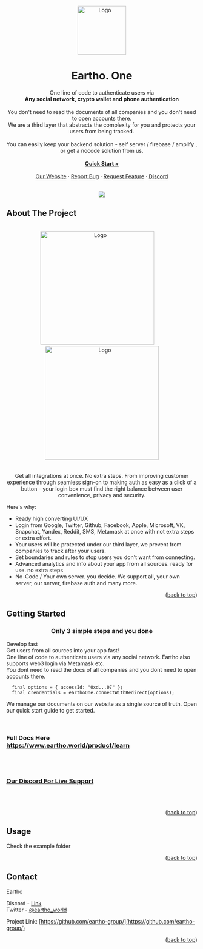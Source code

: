 <div id="top"></div>
<br />
<div align="center">
  <a href="https://eartho.world">
    <img src="https://user-images.githubusercontent.com/99670283/172473537-5b4005cf-979b-45cf-bc8a-0f74fb6842e5.png" alt="Logo" width="128" height="128">
  </a>

  <h1 align="center">Eartho. One</h1>

  <p align="center">
    One line of code to authenticate users via<br /><b>Any social network, crypto wallet and phone authentication</b><br /><br />
You don't need to read the documents of all companies and you don't need to open accounts there.<br />
We are a third layer that abstracts the complexity for you and protects your users from being tracked.<br /><br />
You can easily keep your backend solution - self server / firebase / amplify , or get a nocode solution from us.<br /><br />
    <a href="https://www.eartho.world/product/learn"><strong>Quick Start »</strong></a>
    <br />
    <br />
    <a href="https://eartho.world">Our Website</a>
    ·
    <a href="https://github.com/eartho-group/one-client-react/issues">Report Bug</a>
    ·
    <a href="https://github.com/eartho-group/one-client-react/issues">Request Feature</a>
    ·
    <a href="https://discord.gg/5QbuTNTG2q">Discord</a>
  </p>
 <br />
<img src="https://user-images.githubusercontent.com/99670283/177643618-21ef51cd-3ed1-4ed0-a75e-f5cb948a8f13.png">
</div>


<!-- ABOUT THE PROJECT -->

## About The Project

<p align="center">
<br />
    <img src="https://user-images.githubusercontent.com/99670283/173504901-695e423a-de2a-4f70-873b-33fce39aa49c.png" alt="Logo" height="300" />&nbsp;&nbsp;&nbsp;&nbsp;&nbsp;&nbsp;
    <img src="https://user-images.githubusercontent.com/99670283/178576414-ac74ae1f-c072-4ea2-81e4-a0b758d5256d.gif" alt="Logo" height="300" />
<br /><br /><br />
Get all integrations at once. No extra steps.
From improving customer experience through seamless sign-on to making auth as easy as a click of a button – your login box must find the right balance between user convenience, privacy and security.


Here's why:

* Ready high converting UI/UX
* Login from Google, Twitter, Github, Facebook, Apple, Microsoft, VK, Snapchat, Yandex, Reddit, SMS, Metamask at once with not extra steps or
  extra effort.
* Your users will be protected under our third layer, we prevent from companies to track after your
  users.
* Set boundaries and rules to stop users you don't want from connecting.
* Advanced analytics and info about your app from all sources. ready for use. no extra steps
* No-Code / Your own server. you decide. We support all, your own server, our server, firebase auth
  and many more.

<p align="right">(<a href="#top">back to top</a>)</p>


<!-- GETTING STARTED -->

## Getting Started

<h3 align="center">Only 3 simple steps and you done</h3>
<p align="center">

  Develop fast<br />
  Get users from all sources into your app fast!<br />
  One line of code to authenticate users via any social network. Eartho also supports web3 login via Metamask etc.<br />
  You dont need to read the docs of all companies and you dont need to open accounts there. <br />
  
```
  final options = { accessId: "0xd...07" };
  final crendentials = earthoOne.connectWithRedirect(options);  
```
  
We manage our documents on our website as a single source of truth. Open our quick start guide to
get started.

<br /> 
<h3>Full Docs Here<br /> 
<a href="https://www.eartho.world/product/learn"> 
https://www.eartho.world/product/learn
</a></h3>
<br /> <br />
<h3>
<a href="https://discord.gg/5QbuTNTG2q"> 
Our Discord For Live Support
</a></h3>
</p>
<br /> <br />

<p align="right">(<a href="#top">back to top</a>)</p>


<!-- USAGE EXAMPLES -->

## Usage

Check the example folder

<p align="right">(<a href="#top">back to top</a>)</p>



<!-- CONTACT -->

## Contact

Eartho<br />


Discord - [Link](https://discord.gg/5QbuTNTG2q)<br />
Twitter - [@eartho_world](https://twitter.com/eartho_world)<br />

Project Link: [https://github.com/eartho-group/](https://github.com/eartho-group/)

<p align="right">(<a href="#top">back to top</a>)</p>



